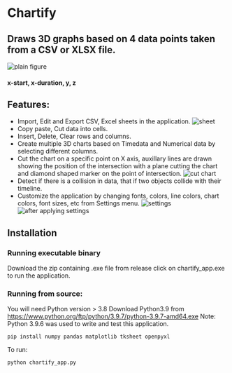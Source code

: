 # Chartify
## Draws 3D graphs based on 4 data points taken from a CSV or XLSX file. 
![plain figure](https://imgur.com/a/IXFshrK)
#### x-start, x-duration, y, z

## Features:
- Import, Edit and Export CSV, Excel sheets in the application.
![sheet](https://imgur.com/WwNrOdI)
- Copy paste, Cut data into cells.
- Insert, Delete, Clear rows and columns.
- Create multiple 3D charts based on Timedata and Numerical data by selecting different columns.
- Cut the chart on a specific point on X axis, auxillary lines are drawn showing the position of the intersection with a plane cutting the chart and diamond shaped marker on the point of intersection.
![cut chart](https://imgur.com/a/29aWnw8)
- Detect if there is a collision in data, that if two objects collide with their timeline.
- Customize the application by changing fonts, colors, line colors, chart colors, font sizes, etc from Settings menu.
![settings](https://imgur.com/a/QkJKWBm)
![after applying settings](https://imgur.com/a/LbhyK2L)

## Installation

### Running executable binary
Download the zip containing .exe file from release
click on chartify_app.exe to run the application.

### Running from source:
You will need Python version > 3.8
Download Python3.9 from https://www.python.org/ftp/python/3.9.7/python-3.9.7-amd64.exe
Note: Python 3.9.6 was used to write and test this application.
```
pip install numpy pandas matplotlib tksheet openpyxl
```
To run:
```
python chartify_app.py
```

